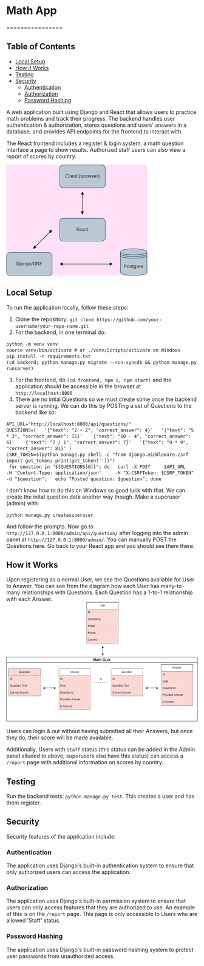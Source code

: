 # Math App

================

## Table of Contents

- [Local Setup](#local-setup)
- [How it Works](#how-it-works)
- [Testing](#testing)
- [Security](#security)
    - [Authentication](#authentication)
    - [Authorization](#authorization)
    - [Password Hashing](#password-hashing)

A web application built using Django and React that allows users to practice math problems and track their progress. The backend handles user authentication & authorization, stores questions and users' answers in a database, and provides API endpoints for the frontend to interact with.

The React frontend includes a register & login system, a math question interface a page to show results. Authorized staff users can also view a report of scores by country. 

![App Architecture](images/fullstack.png)

## Local Setup

To run the application locally, follow these steps:

1. Clone the repository: `git clone https://github.com/your-username/your-repo-name.git`
2. For the backend, in one terminal do:
```
python -m venv venv
source venv/bin/activate # or ./venv/Scripts/activate on Windows
pip install -r requirements.txt
(cd backend; python manage.py migrate --run-syncdb && python manage.py runserver)
```
3. For the frontend, do `(cd frontend; npm i; npm start)` and the application should be accessible in the browser at `http://localhost:8000` 
4. There are no intial Questions so we must create some once the backend server is running. We can do this by POSTing a set of Questions to the backend like so:

```
API_URL="http://localhost:8000/api/questions/"
QUESTIONS=(   '{"text": "2 + 2", "correct_answer": 4}'   '{"text": "5 * 3", "correct_answer": 15}'   '{"text": "10 - 4", "correct_answer": 6}'   '{"text": "7 / 1", "correct_answer": 7}'   '{"text": "9 * 9", "correct_answer": 81}' )
CSRF_TOKEN=$(python manage.py shell -c "from django.middleware.csrf import get_token; print(get_token(''))")
 for question in "${QUESTIONS[@]}"; do   curl -X POST     $API_URL     -H 'Content-Type: application/json'     -H "X-CSRFToken: $CSRF_TOKEN"     -d "$question";   echo "Posted question: $question"; done
```
I don't know how to do this on Windows so good luck with that. We can create the inital question data another way though. Make a superuser (admin) with:
```
python manage.py createsuperuser
```
And follow the prompts. Now go to `http://127.0.0.1:8000/admin/api/question/` after logging into the admin panel at `http://127.0.0.1:8000/admin/`. You can manually POST the Questions here. Go back to your React app and you should see them there. 

## How it Works

Upon registering as a normal User, we see the Questions available for User to Answer. You can see from the diagram how each User has many-to-many relationships with Questions. Each Question has a 1-to-1 relationship with each Answer. 
![CRUD Setup](images/crud-setup.png)

Users can login & out without having submitted all their Answers, but once they do, their score will be made available. 

Additionally, Users with `Staff` status (this status can be added in the Admin panel alluded to above; superusers also have this status) can access a `/report` page with additional information on scores by country. 

## Testing

Run the backend tests: `python manage.py test`. This creates a user and has them register.

## Security

Security features of the application include: 

### Authentication

The application uses Django's built-in authentication system to ensure that only authorized users can access the application.

### Authorization

The application uses Django's built-in permission system to ensure that users can only access features that they are authorized to use. An example of this is on the `/report` page. This page is only accessible to Users who are allowed 'Staff' status. 

### Password Hashing

The application uses Django's built-in password hashing system to protect user passwords from unauthorized access.